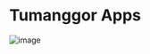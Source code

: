 # Tumanggor Apps
![image](https://user-images.githubusercontent.com/84588706/174441856-d824ef1c-9a35-42e4-acb8-67c407a87db6.png)
